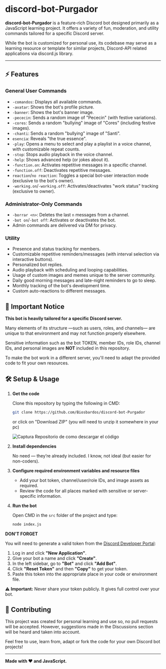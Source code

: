 # discord-bot-Purgador

**discord-bot-Purgador** is a feature-rich Discord bot designed primarily as a JavaScript learning project. It offers a variety of fun, moderation, and utility commands tailored for a specific Discord server. 

While the bot is customized for personal use, its codebase may serve as a learning resource or template for similar projects, Discord-API related applications via discord.js library.

---

## ⚡ Features

### General User Commands

- `-comandos`: Displays all available commands.
- `-avatar`: Shows the bot's profile picture.
- `-banner`: Shows the bot's banner image.
- `-pececin`: Sends a random image of "Pececin" (with festive variations).
- `-cores`: Sends a random "bullying" image of "Cores" (including festive images).
- `-chanti`: Sends a random "bullying" image of "Santi".
- `esencia`: Reveals "the true essence".
- `-play`: Opens a menu to select and play a playlist in a voice channel, with customizable repeat counts.
- `-stop`: Stops audio playback in the voice channel.
- `-help`: Shows advanced help (or jokes about it).
- `-function.on`: Activates repetitive messages in a specific channel.
- `-function.off`: Deactivates repetitive messages.
- `reaction`/`no reaction`: Toggles a special bot-user interaction mode (exclusive to the bot's owner).
- `-working.on`/`-working.off`: Activates/deactivates "work status" tracking (exclusive to owner).

### Administrator-Only Commands

- `-borrar <n>`: Deletes the last `n` messages from a channel.
- `-bot on`/`-bot off`: Activates or deactivates the bot.
- Admin commands are delivered via DM for privacy.

### Utility

- Presence and status tracking for members.
- Customizable repetitive reminders/messages (with interval selection via interactive buttons).
- Personalized bot replies.
- Audio playback with scheduling and looping capabilities.
- Usage of custom images and memes unique to the server community.
- Daily good morning messages and late-night reminders to go to sleep.
- Monthly tracking of the bot's development time.
- Custom auto-reactions to different messages.

## 🚨 Important Notice

**This bot is heavily tailored for a specific Discord server.** 

Many elements of its structure —such as users, roles, and channels— are unique to that environment and may not function properly elsewhere.

Sensitive information such as the bot TOKEN, member IDs, role IDs, channel IDs, and personal images are **NOT** included in this repository. 

To make the bot work in a different server, you'll need to adapt the provided code to fit your own resources.

## 🛠️ Setup & Usage

1. **Get the code**

    Clone this repository by typing the following in CMD:

    ```bash
    git clone https://github.com/Biosbardos/discord-bot-Purgador
    ```
    
    or click on "Download ZIP" (you will need to unzip it somewhere in your pc)

    ![Captura Repositorio de como descargar el código](capturaRepositorio.png)

2. **Install dependencies**
   
    No need — they’re already included. I know, not ideal (but easier for non-coders).

3. **Configure required environment variables and resource files**
    - Add your bot token, channel/user/role IDs, and image assets as required.
    - Review the code for all places marked with sensitive or server-specific information.

4. **Run the bot**

    Open CMD in the `src` folder of the project and type:

    ```bash
    node index.js
    ```

**DON'T FORGET**

You will need to generate a valid token from the [Discord Developer Portal](https://discord.com/developers/applications):

1. Log in and click **"New Application"**.
2. Give your bot a name and click **"Create"**.
3. In the left sidebar, go to **"Bot"** and click **"Add Bot"**.
4. Click **"Reset Token"** and then **"Copy"** to get your token.
5. Paste this token into the appropriate place in your code or environment file.

⚠️ **Important:** Never share your token publicly. It gives full control over your bot.


## 🤝 Contributing

This project was created for personal learning and use so, no pull requests will be accepted. However, suggestions made in the Discussions section will be heard and taken into account.

Feel free to use, learn from, adapt or fork the code for your own Discord bot projects!

---

**Made with ❤️ and JavaScript.**
